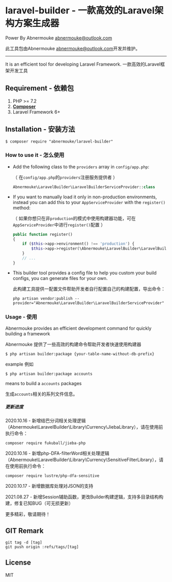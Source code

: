 # laravel-builder - 一款高效的Laravel架构方案生成器

 Power By Abnermouke <abnermouke@outlook.com>

 此工具包由Abnermouke <abnermouke@outlook.com>开发并维护。

---

It is an efficient tool for developing Laravel Framework.
一款高效的Laravel框架开发工具



## Requirement - 依赖包

1. PHP >= 7.2
2. **[Composer](https://getcomposer.org/)**
3. Laravel Framework 6+



## Installation - 安装方法

```shell
$ composer require "abnermouke/laravel-builder"
```


### How to use it - 怎么使用

- Add the following class to the `providers` array in `config/app.php`:

   （ 在`config/app.php`的`providers`注册服务提供者 ）

  ```php
  Abnermouke\LaravelBuilder\LaravelBuilderServiceProvider::class
  ```
- If you want to manually load it only in non-production environments, instead you can add this to your `AppServiceProvider` with the `register()` method:

    （ 如果你想只在非`production`的模式中使用构建器功能，可在`AppServiceProvider`中进行`register()`配置 ）

  ```php
  public function register()
  {
      if ($this->app->environment() !== 'production') {
          $this->app->register(\Abnermouke\LaravelBuilder\LaravelBuilderServiceProvider::class);
      }
      // ...
  }
  ```

- This builder tool provides a config file to help you custom your build configs, you can generate files for your own.

    此构建工具提供一配置文件帮助开发者自行配置自己的构建配置，导出命令：

    ```shell
    php artisan vendor:publish --provider="Abnermouke\LaravelBuilder\LaravelBuilderServiceProvider"
    ```



### Usage - 使用

Abnermouke provides an efficient development command for quickly building a framework

Abnermouke 提供了一些高效的构建命令帮助开发者快速使用构建器

```shell
$ php artisan builder:package {your-table-name-without-db-prefix}
```

example 例如

```shell
$ php artisan builder:package accounts
```

means to build a `accounts` packages

生成`accounts`相关的系列文件信息。

##### 更新进度

2020.10.16 - 新增结巴分词相关处理逻辑（Abnermouke\LaravelBuilder\Library\Currency\JiebaLibrary），请在使用前执行命令：

```shell
composer require fukuball/jieba-php
```

2020.10.16 - 新增php-DFA-filterWord相关处理逻辑（Abnermouke\LaravelBuilder\Library\Currency\SensitiveFilterLibrary），请在使用前执行命令：

```shell
composer require lustre/php-dfa-sensitive
```

2020.10.17 - 新增数据库处理对JSON的支持

2021.08.27 - 新增Session辅助函数，更改Builder构建逻辑，支持多目录结构构建，修复已知BUG（可无损更新）

更多精彩，敬请期待！

## GIT Remark
```shell
git tag -d [tag]
git push origin :refs/tags/[tag]
```

## License

MIT
